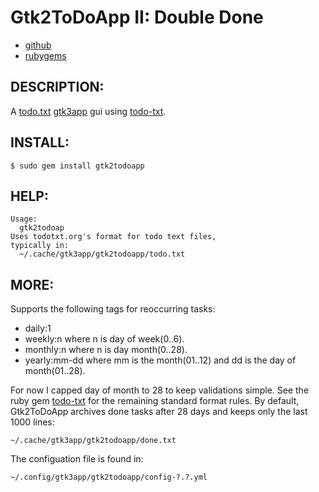 # Gtk2ToDoApp II: Double Done

* [github](https://www.github.com/carlosjhr64/gtk2todoapp)
* [rubygems](https://rubygems.org/gems/gtk2todoapp)

## DESCRIPTION:

A [todo.txt](http://todotxt.org/)
[gtk3app](https://https://rubygems.org/gems/gtk2app) gui
using [todo-txt](https://rubygems.org/gems/todo-txt).

## INSTALL:

    $ sudo gem install gtk2todoapp

## HELP:

    Usage:
      gtk2todoap
    Uses todotxt.org's format for todo text files,
    typically in:
      ~/.cache/gtk3app/gtk2todoapp/todo.txt

## MORE:

Supports the following tags for reoccurring tasks:

* daily:1
* weekly:n where n is day of week(0..6).
* monthly:n where n is day month(0..28).
* yearly:mm-dd where mm is the month(01..12) and dd is the day of month(01..28).

For now I capped day of month to 28 to keep validations simple.
See the ruby gem [todo-txt](https://github.com/todotxt/todo.txt) for the remaining standard format rules.
By default, Gtk2ToDoApp archives done tasks after 28 days and keeps only the last 1000 lines:

    ~/.cache/gtk3app/gtk2todoapp/done.txt

The configuation file is found in:

    ~/.config/gtk3app/gtk2todoapp/config-?.?.yml
